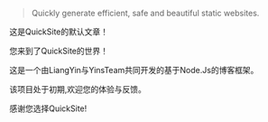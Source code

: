 > Quickly generate efficient, safe and beautiful static websites.

这是QuickSite的默认文章！

您来到了QuickSite的世界！

这是一个由LiangYin与YinsTeam共同开发的基于Node.Js的博客框架。

该项目处于初期,欢迎您的体验与反馈。

感谢您选择QuickSite!